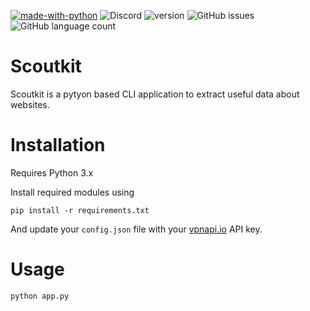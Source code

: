 [![made-with-python](https://img.shields.io/badge/Made%20with-Python-1f425f.svg)](https://www.python.org/)
![Discord](https://img.shields.io/discord/929026570667032607?style=plastic)
![version](https://img.shields.io/badge/version-1.0.0-green)
![GitHub issues](https://img.shields.io/github/issues/sujithkumardola/scoutkit)
![GitHub language count](https://img.shields.io/github/languages/count/sujithkumardola/scoutkit)

# Scoutkit

Scoutkit is a pytyon based CLI application to extract useful data about websites.

# Installation

Requires Python 3.x 

Install required modules using

`pip install -r requirements.txt`

And update your `config.json` file with your [vpnapi.io](https://vpnapi.io) API key.

# Usage

`python app.py`
